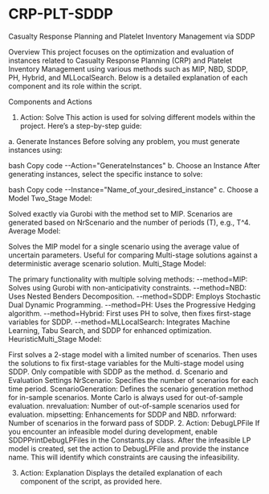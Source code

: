 # CRP-PLT-SDDP
Casualty Response Planning and Platelet Inventory Management via SDDP

Overview
This project focuses on the optimization and evaluation of instances related to Casualty Response Planning (CRP) and Platelet Inventory Management using various methods such as MIP, NBD, SDDP, PH, Hybrid, and MLLocalSearch. Below is a detailed explanation of each component and its role within the script.

Components and Actions
1. Action: Solve
This action is used for solving different models within the project. Here’s a step-by-step guide:

a. Generate Instances
Before solving any problem, you must generate instances using:

bash
Copy code
--Action="GenerateInstances"
b. Choose an Instance
After generating instances, select the specific instance to solve:

bash
Copy code
--Instance="Name_of_your_desired_instance"
c. Choose a Model
Two_Stage Model:

Solved exactly via Gurobi with the method set to MIP.
Scenarios are generated based on NrScenario and the number of periods (T), e.g., T^4.
Average Model:

Solves the MIP model for a single scenario using the average value of uncertain parameters.
Useful for comparing Multi-stage solutions against a deterministic average scenario solution.
Multi_Stage Model:

The primary functionality with multiple solving methods:
--method=MIP: Solves using Gurobi with non-anticipativity constraints.
--method=NBD: Uses Nested Benders Decomposition.
--method=SDDP: Employs Stochastic Dual Dynamic Programming.
--method=PH: Uses the Progressive Hedging algorithm.
--method=Hybrid: First uses PH to solve, then fixes first-stage variables for SDDP.
--method=MLLocalSearch: Integrates Machine Learning, Tabu Search, and SDDP for enhanced optimization.
HeuristicMulti_Stage Model:

First solves a 2-stage model with a limited number of scenarios.
Then uses the solutions to fix first-stage variables for the Multi-stage model using SDDP.
Only compatible with SDDP as the method.
d. Scenario and Evaluation Settings
NrScenario: Specifies the number of scenarios for each time period.
ScenarioGeneration: Defines the scenario generation method for in-sample scenarios. Monte Carlo is always used for out-of-sample evaluation.
nrevaluation: Number of out-of-sample scenarios used for evaluation.
mipsetting: Enhancements for SDDP and NBD.
nrforward: Number of scenarios in the forward pass of SDDP.
2. Action: DebugLPFile
If you encounter an infeasible model during development, enable SDDPPrintDebugLPFiles in the Constants.py class. After the infeasible LP model is created, set the action to DebugLPFile and provide the instance name. This will identify which constraints are causing the infeasibility.

3. Action: Explanation
Displays the detailed explanation of each component of the script, as provided here.